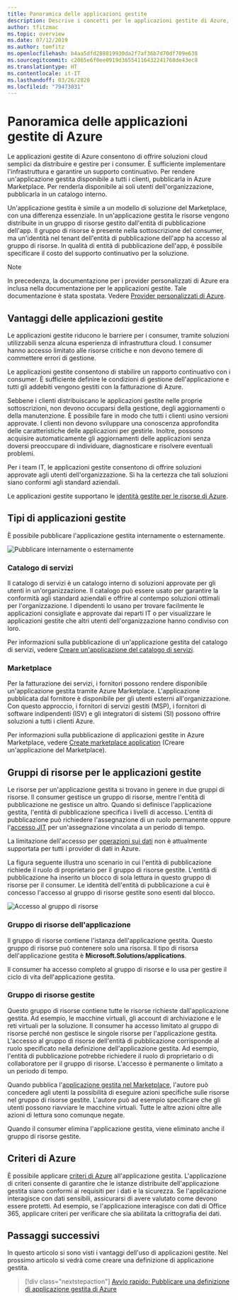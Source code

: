 ```yaml
---
title: Panoramica delle applicazioni gestite
description: Descrive i concetti per le applicazioni gestite di Azure, che offrono soluzioni cloud semplici da distribuire e gestire per i consumer.
author: tfitzmac
ms.topic: overview
ms.date: 07/12/2019
ms.author: tomfitz
ms.openlocfilehash: b4aa5dfd288819930da2f7af36b7d70df709e638
ms.sourcegitcommit: c2065e6f0ee0919d36554116432241760de43ec8
ms.translationtype: HT
ms.contentlocale: it-IT
ms.lasthandoff: 03/26/2020
ms.locfileid: "79473031"
---
```

# <a name="azure-managed-applications-overview"></a>Panoramica delle applicazioni gestite di Azure

Le applicazioni gestite di Azure consentono di offrire soluzioni cloud semplici da distribuire e gestire per i consumer. È sufficiente implementare l'infrastruttura e garantire un supporto continuativo. Per rendere un'applicazione gestita disponibile a tutti i clienti, pubblicarla in Azure Marketplace. Per renderla disponibile ai soli utenti dell'organizzazione, pubblicarla in un catalogo interno. 

Un'applicazione gestita è simile a un modello di soluzione del Marketplace, con una differenza essenziale. In un'applicazione gestita le risorse vengono distribuite in un gruppo di risorse gestito dall'entità di pubblicazione dell'app. Il gruppo di risorse è presente nella sottoscrizione del consumer, ma un'identità nel tenant dell'entità di pubblicazione dell'app ha accesso al gruppo di risorse. In qualità di entità di pubblicazione dell'app, è possibile specificare il costo del supporto continuativo per la soluzione.

> [!NOTE]
> In precedenza, la documentazione per i provider personalizzati di Azure era inclusa nella documentazione per le applicazioni gestite. Tale documentazione è stata spostata. Vedere [Provider personalizzati di Azure](../custom-providers/overview.md).

## <a name="advantages-of-managed-applications"></a>Vantaggi delle applicazioni gestite

Le applicazioni gestite riducono le barriere per i consumer, tramite soluzioni utilizzabili senza alcuna esperienza di infrastruttura cloud. I consumer hanno accesso limitato alle risorse critiche e non devono temere di commettere errori di gestione. 

Le applicazioni gestite consentono di stabilire un rapporto continuativo con i consumer. È sufficiente definire le condizioni di gestione dell'applicazione e tutti gli addebiti vengono gestiti con la fatturazione di Azure.

Sebbene i clienti distribuiscano le applicazioni gestite nelle proprie sottoscrizioni, non devono occuparsi della gestione, degli aggiornamenti o della manutenzione. È possibile fare in modo che tutti i clienti usino versioni approvate. I clienti non devono sviluppare una conoscenza approfondita delle caratteristiche delle applicazioni per gestirle. Inoltre, possono acquisire automaticamente gli aggiornamenti delle applicazioni senza doversi preoccupare di individuare, diagnosticare e risolvere eventuali problemi. 

Per i team IT, le applicazioni gestite consentono di offrire soluzioni approvate agli utenti dell'organizzazione. Si ha la certezza che tali soluzioni siano conformi agli standard aziendali.

Le applicazioni gestite supportano le [identità gestite per le risorse di Azure](./publish-managed-identity.md).

## <a name="types-of-managed-applications"></a>Tipi di applicazioni gestite

È possibile pubblicare l'applicazione gestita internamente o esternamente.

![Pubblicare internamente o esternamente](./media/overview/manage_app_options.png)

### <a name="service-catalog"></a>Catalogo di servizi

Il catalogo di servizi è un catalogo interno di soluzioni approvate per gli utenti in un'organizzazione. Il catalogo può essere usato per garantire la conformità agli standard aziendali e offrire al contempo soluzioni ottimali per l'organizzazione. I dipendenti lo usano per trovare facilmente le applicazioni consigliate e approvate dai reparti IT o per visualizzare le applicazioni gestite che altri utenti dell'organizzazione hanno condiviso con loro.

Per informazioni sulla pubblicazione di un'applicazione gestita del catalogo di servizi, vedere [Creare un'applicazione del catalogo di servizi](publish-service-catalog-app.md).

### <a name="marketplace"></a>Marketplace

Per la fatturazione dei servizi, i fornitori possono rendere disponibile un'applicazione gestita tramite Azure Marketplace. L'applicazione pubblicata dal fornitore è disponibile per gli utenti esterni all'organizzazione. Con questo approccio, i fornitori di servizi gestiti (MSP), i fornitori di software indipendenti (ISV) e gli integratori di sistemi (SI) possono offrire soluzioni a tutti i clienti Azure.

Per informazioni sulla pubblicazione di applicazioni gestite in Azure Marketplace, vedere [Create marketplace application](publish-marketplace-app.md) (Creare un'applicazione del Marketplace).

## <a name="resource-groups-for-managed-applications"></a>Gruppi di risorse per le applicazioni gestite

Le risorse per un'applicazione gestita si trovano in genere in due gruppi di risorse. Il consumer gestisce un gruppo di risorse, mentre l'entità di pubblicazione ne gestisce un altro. Quando si definisce l'applicazione gestita, l'entità di pubblicazione specifica i livelli di accesso. L'entità di pubblicazione può richiedere l'assegnazione di un ruolo permanente oppure l'[accesso JIT](request-just-in-time-access.md) per un'assegnazione vincolata a un periodo di tempo.

La limitazione dell'accesso per [operazioni sui dati](../../role-based-access-control/role-definitions.md) non è attualmente supportata per tutti i provider di dati in Azure.

La figura seguente illustra uno scenario in cui l'entità di pubblicazione richiede il ruolo di proprietario per il gruppo di risorse gestite. L'entità di pubblicazione ha inserito un blocco di sola lettura in questo gruppo di risorse per il consumer. Le identità dell'entità di pubblicazione a cui è concesso l'accesso al gruppo di risorse gestite sono esenti dal blocco.

![Accesso al gruppo di risorse](./media/overview/access.png)

### <a name="application-resource-group"></a>Gruppo di risorse dell'applicazione

Il gruppo di risorse contiene l'istanza dell'applicazione gestita. Questo gruppo di risorse può contenere solo una risorsa. Il tipo di risorsa dell'applicazione gestita è **Microsoft.Solutions/applications**.

Il consumer ha accesso completo al gruppo di risorse e lo usa per gestire il ciclo di vita dell'applicazione gestita.

### <a name="managed-resource-group"></a>Gruppo di risorse gestite

Questo gruppo di risorse contiene tutte le risorse richieste dall'applicazione gestita. Ad esempio, le macchine virtuali, gli account di archiviazione e le reti virtuali per la soluzione. Il consumer ha accesso limitato al gruppo di risorse perché non gestisce le singole risorse per l'applicazione gestita. L'accesso al gruppo di risorse dell'entità di pubblicazione corrisponde al ruolo specificato nella definizione dell'applicazione gestita. Ad esempio, l'entità di pubblicazione potrebbe richiedere il ruolo di proprietario o di collaboratore per il gruppo di risorse. L'accesso è permanente o limitato a un periodo di tempo.

Quando pubblica l'[applicazione gestita nel Marketplace](publish-marketplace-app.md), l'autore può concedere agli utenti la possibilità di eseguire azioni specifiche sulle risorse nel gruppo di risorse gestite. L'autore può ad esempio specificare che gli utenti possono riavviare le macchine virtuali. Tutte le altre azioni oltre alle azioni di lettura sono comunque negate.

Quando il consumer elimina l'applicazione gestita, viene eliminato anche il gruppo di risorse gestite.

## <a name="azure-policy"></a>Criteri di Azure

È possibile applicare [criteri di Azure](../../governance/policy/overview.md) all'applicazione gestita. L'applicazione di criteri consente di garantire che le istanze distribuite dell'applicazione gestita siano conformi ai requisiti per i dati e la sicurezza. Se l'applicazione interagisce con dati sensibili, assicurarsi di avere valutato come devono essere protetti. Ad esempio, se l'applicazione interagisce con dati di Office 365, applicare criteri per verificare che sia abilitata la crittografia dei dati.

## <a name="next-steps"></a>Passaggi successivi

In questo articolo si sono visti i vantaggi dell'uso di applicazioni gestite. Nel prossimo articolo si vedrà come creare una definizione di applicazione gestita.

> [!div class="nextstepaction"]
> [Avvio rapido: Pubblicare una definizione di applicazione gestita di Azure](publish-managed-app-definition-quickstart.md)
